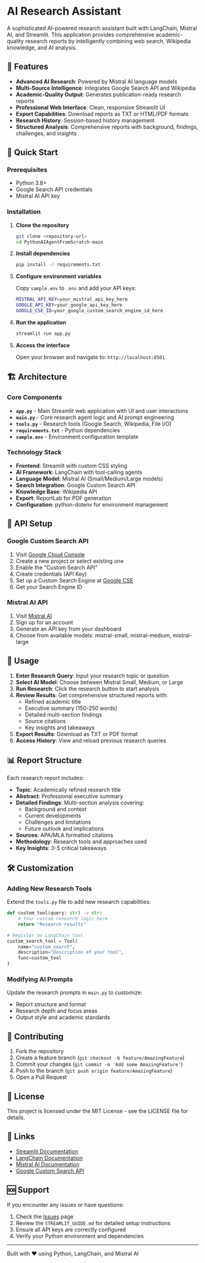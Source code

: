 # AI Research Assistant

A sophisticated AI-powered research assistant built with LangChain, Mistral AI, and Streamlit. This application provides comprehensive academic-quality research reports by intelligently combining web search, Wikipedia knowledge, and AI analysis.

## 🌟 Features

- **Advanced AI Research**: Powered by Mistral AI language models
- **Multi-Source Intelligence**: Integrates Google Search API and Wikipedia
- **Academic-Quality Output**: Generates publication-ready research reports
- **Professional Web Interface**: Clean, responsive Streamlit UI
- **Export Capabilities**: Download reports as TXT or HTML/PDF formats
- **Research History**: Session-based history management
- **Structured Analysis**: Comprehensive reports with background, findings, challenges, and insights

## 🚀 Quick Start

### Prerequisites
- Python 3.8+
- Google Search API credentials
- Mistral AI API key

### Installation

1. **Clone the repository**
   ```bash
   git clone <repository-url>
   cd PythonAIAgentFromScratch-main
   ```

2. **Install dependencies**
   ```bash
   pip install -r requirements.txt
   ```

3. **Configure environment variables**
   
   Copy `sample.env` to `.env` and add your API keys:
   ```bash
   MISTRAL_API_KEY=your_mistral_api_key_here
   GOOGLE_API_KEY=your_google_api_key_here
   GOOGLE_CSE_ID=your_google_custom_search_engine_id_here
   ```

4. **Run the application**
   ```bash
   streamlit run app.py
   ```

5. **Access the interface**
   
   Open your browser and navigate to: `http://localhost:8501`

## 🏗️ Architecture

### Core Components

- **`app.py`** - Main Streamlit web application with UI and user interactions
- **`main.py`** - Core research agent logic and AI prompt engineering
- **`tools.py`** - Research tools (Google Search, Wikipedia, File I/O)
- **`requirements.txt`** - Python dependencies
- **`sample.env`** - Environment configuration template

### Technology Stack

- **Frontend**: Streamlit with custom CSS styling
- **AI Framework**: LangChain with tool-calling agents
- **Language Model**: Mistral AI (Small/Medium/Large models)
- **Search Integration**: Google Custom Search API
- **Knowledge Base**: Wikipedia API
- **Export**: ReportLab for PDF generation
- **Configuration**: python-dotenv for environment management

## 🔧 API Setup

### Google Custom Search API

1. Visit [Google Cloud Console](https://console.cloud.google.com/)
2. Create a new project or select existing one
3. Enable the "Custom Search API"
4. Create credentials (API Key)
5. Set up a Custom Search Engine at [Google CSE](https://cse.google.com/)
6. Get your Search Engine ID

### Mistral AI API

1. Visit [Mistral AI](https://mistral.ai/)
2. Sign up for an account
3. Generate an API key from your dashboard
4. Choose from available models: mistral-small, mistral-medium, mistral-large

## 📖 Usage

1. **Enter Research Query**: Input your research topic or question
2. **Select AI Model**: Choose between Mistral Small, Medium, or Large
3. **Run Research**: Click the research button to start analysis
4. **Review Results**: Get comprehensive structured reports with:
   - Refined academic title
   - Executive summary (150-250 words)
   - Detailed multi-section findings
   - Source citations
   - Key insights and takeaways
5. **Export Results**: Download as TXT or PDF format
6. **Access History**: View and reload previous research queries

## 📊 Report Structure

Each research report includes:

- **Topic**: Academically refined research title
- **Abstract**: Professional executive summary
- **Detailed Findings**: Multi-section analysis covering:
  - Background and context
  - Current developments
  - Challenges and limitations
  - Future outlook and implications
- **Sources**: APA/MLA formatted citations
- **Methodology**: Research tools and approaches used
- **Key Insights**: 3-5 critical takeaways

## 🛠️ Customization

### Adding New Research Tools

Extend the `tools.py` file to add new research capabilities:

```python
def custom_tool(query: str) -> str:
    # Your custom research logic here
    return "Research results"

# Register as LangChain tool
custom_search_tool = Tool(
    name="custom_search",
    description="Description of your tool",
    func=custom_tool
)
```

### Modifying AI Prompts

Update the research prompts in `main.py` to customize:
- Report structure and format
- Research depth and focus areas
- Output style and academic standards

## 🤝 Contributing

1. Fork the repository
2. Create a feature branch (`git checkout -b feature/AmazingFeature`)
3. Commit your changes (`git commit -m 'Add some AmazingFeature'`)
4. Push to the branch (`git push origin feature/AmazingFeature`)
5. Open a Pull Request

## 📄 License

This project is licensed under the MIT License - see the LICENSE file for details.

## 🔗 Links

- [Streamlit Documentation](https://docs.streamlit.io/)
- [LangChain Documentation](https://docs.langchain.com/)
- [Mistral AI Documentation](https://docs.mistral.ai/)
- [Google Custom Search API](https://developers.google.com/custom-search)

## 🆘 Support

If you encounter any issues or have questions:

1. Check the [Issues](https://github.com/your-repo/issues) page
2. Review the `STREAMLIT_GUIDE.md` for detailed setup instructions
3. Ensure all API keys are correctly configured
4. Verify your Python environment and dependencies

---


Built with ❤️ using Python, LangChain, and Mistral AI

